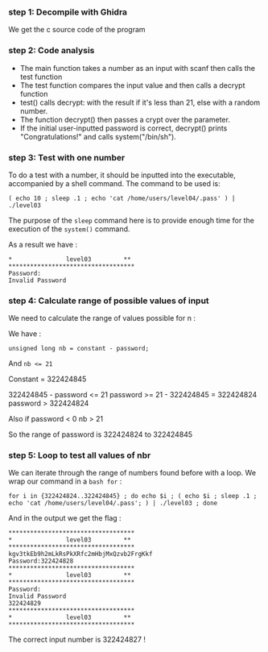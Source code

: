 ### step 1: Decompile with Ghidra

We get the c source code of the program  

### step 2: Code analysis

- The main function takes a number as an input with scanf then calls the test function
- The test function compares the input value and then calls a decrypt function 
- test() calls decrypt: with the result if it's less than 21, else with a random number.
- The function decrypt() then passes a crypt over the parameter.
- If the initial user-inputted password is correct, decrypt() prints "Congratulations!" and calls system("/bin/sh").

### step 3: Test with one number

To do a test with a number, it should be inputted into the executable, accompanied by a shell command. The command to be used is:

```
( echo 10 ; sleep .1 ; echo 'cat /home/users/level04/.pass' ) | ./level03
```

The purpose of the `sleep` command here is to provide enough time for the execution of the `system()` command.

As a result we have :

```***********************************
*               level03         **
***********************************
Password:
Invalid Password
```

### step 4: Calculate range of possible values of input

We need to calculate the range of values possible for n :

We have :
```
unsigned long nb = constant - password;
```

And  `nb <= 21`

Constant = 322424845

322424845 - password <= 21
password >= 21 - 322424845 = 322424824
password > 322424824

Also if password < 0  nb > 21

So the range of password is 322424824 to 322424845

### step 5: Loop to test all values of nbr

We can iterate through the range of numbers found before with a loop. We wrap our command in a `bash for` :

```
for i in {322424824..322424845} ; do echo $i ; ( echo $i ; sleep .1 ; echo 'cat /home/users/level04/.pass'; ) | ./level03 ; done
```

And in the output we get the flag :
```
***********************************
*               level03         **
***********************************
kgv3tkEb9h2mLkRsPkXRfc2mHbjMxQzvb2FrgKkf
Password:322424828
***********************************
*               level03         **
***********************************
Password:
Invalid Password
322424829
***********************************
*               level03         **
***********************************
```

The correct input number is 322424827 !